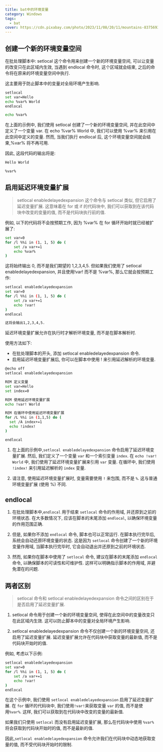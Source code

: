 ```yaml
---
title: bat中的环境变量
category: Windows
tags:
  - bat
cover: https://cdn.pixabay.com/photo/2023/11/08/20/11/mountains-8375693_1280.jpg
---
```


## 创建一个新的环境变量空间

在批处理脚本中:
 setlocal 这个命令用来创建一个新的环境变量空间, 可以让变量的改变只在此区域内生效, 当遇到 endlocal 命令时, 这个区域就会结束, 之后的命令将在原来的环境变量空间中执行.

这主要用于防止脚本中的变量对全局环境产生影响.

```bash
setlocal
set var=Hello
echo %var% World
endlocal

echo %var%
```

在上面的示例中, 我们使用 setlocal 创建了一个新的环境变量空间, 并在此空间中定义了一个变量 var. 在 echo %var% World 中, 我们可以使用 %var% 来引用在此空间中定义的变量. 然而, 当我们执行 endlocal 后, 这个环境变量空间就会结束,%var% 将不再可用.

因此, 这段代码的输出将是:

```bash
Hello World

%var%
```

## 启用延迟环境变量扩展

> setlocal enabledelayedexpansion 这个命令与 setlocal 类似, 但它启用了延迟变量扩展. 这意味着在 for 或 if 的代码块中, 我们可以获取到在该代码块中改变的变量的值, 而不是代码块执行前的值.

例如, 以下的代码将不会按预期工作, 因为 %var% 在 for 循环开始时就已经被扩展了:

```bash
set var=0
for /l %%i in (1, 1, 5) do (
    set /a var+=1
    echo %var%
)
```

这将始终输出 0, 而不是我们期望的 1,2,3,4,5. 但如果我们使用了 setlocal enabledelayedexpansion, 并且使用!var! 而不是 %var%, 那么它就会按预期工作:

```bash
setlocal enabledelayedexpansion
set var=0
for /l %%i in (1, 1, 5) do (
    set /a var+=1
    echo !var!
)
endlocal
```

```bash
这将会输出1,2,3,4,5.
```

延迟环境变量扩展允许在执行时才解析环境变量, 而不是在脚本解析时.

使用方法如下:

* 在批处理脚本的开头, 添加 setlocal enabledelayedexpansion 命令.
* 启用延迟环境变量扩展后, 你可以在脚本中使用 ! 来引用延迟解析的环境变量.

```bash
@echo off
setlocal enabledelayedexpansion

REM 定义变量
set var=Hello
set index=0

REM 使用延迟环境变量扩展
echo !var! World

REM 在循环中使用延迟环境变量扩展
for /L %%i in (1,1,5) do (
  set /A index+=1
  echo !index!
)

endlocal
```

1. 在上面的示例中,`setlocal enabledelayedexpansion` 命令启用了延迟环境变量扩展. 然后, 我们定义了一个变量 `var` 和一个索引变量 `index`. 在 `echo !var! World` 中, 我们使用了延迟环境变量扩展来引用 `var` 变量. 在循环中, 我们使用 `!index!` 来引用延迟解析的 `index` 变量.

2. 请注意, 使用延迟环境变量扩展时, 变量需要使用 `!` 来包围, 而不是 `%`. 这与普通环境变量扩展 (使用 %) 不同.

## endlocal

1. 在批处理脚本中,`endlocal` 用于结束 `setlocal` 命令的作用域, 并还原到之前的环境状态. 在大多数情况下, 应该在脚本的末尾添加 `endlocal`, 以确保环境变量的作用范围正确.

2. 但是, 如果你不添加 `endlocal` 命令, 脚本也可以正常运行. 在脚本执行完毕后, 系统会自动还原环境变量的状态. 这是因为 `setlocal` 命令创建了一个新的环境变量作用域, 当脚本执行完毕时, 它会自动退出并还原到之前的环境状态.

3. 然而, 如果你在脚本中使用了 `setlocal` 命令, 建议在脚本的末尾添加 `endlocal` 命令, 以确保脚本的可读性和可维护性. 这样可以明确指示脚本的作用域, 并避免潜在的问题.

## 两者区别

>setlocal 命令和 setlocal enabledelayedexpansion 命令之间的区别在于是否启用了延迟变量扩展.

1. setlocal 命令用于创建一个新的环境变量空间, 使得在此空间中的变量改变只在此区域内生效. 这可以防止脚本中的变量对全局环境产生影响.

2. setlocal enabledelayedexpansion 命令不仅创建一个新的环境变量空间, 还启用了延迟变量扩展. 延迟变量扩展允许在代码块中获取变量的最新值, 而不是代码块开始时的值.

例如, 考虑以下示例:

```bash
setlocal enabledelayedexpansion
set var=0
for /l %%i in (1, 1, 5) do (
    set /a var+=1
    echo !var!
)
endlocal
```

在这个示例中, 我们使用 `setlocal enabledelayedexpansion` 启用了延迟变量扩展. 在 `for` 循环的代码块中, 我们使用`!var!`来获取变量 `var` 的值, 而不是使用`%var%`. 这样, 我们可以获取到在代码块中改变的变量的最新值.

如果我们只使用 `setlocal` 而没有启用延迟变量扩展, 那么在代码块中使用 `%var%` 将会获取到代码块开始时的值, 而不是最新的值.

因此,`setlocal enabledelayedexpansion` 命令允许我们在代码块中动态地获取变量的值, 而不受代码块开始时的限制.

